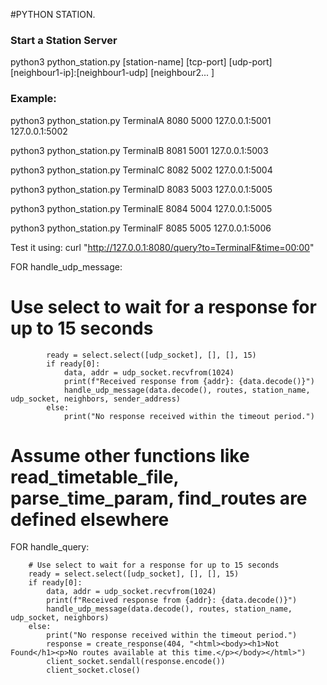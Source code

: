 #PYTHON STATION. 

### Start a Station Server
python3 python_station.py [station-name] [tcp-port] [udp-port] [neighbour1-ip]:[neighbour1-udp] [neighbour2... ]

### Example: 

python3 python_station.py TerminalA 8080 5000 127.0.0.1:5001 127.0.0.1:5002

python3 python_station.py TerminalB 8081 5001 127.0.0.1:5003

python3 python_station.py TerminalC 8082 5002 127.0.0.1:5004

python3 python_station.py TerminalD 8083 5003 127.0.0.1:5005

python3 python_station.py TerminalE 8084 5004 127.0.0.1:5005

python3 python_station.py TerminalF 8085 5005 127.0.0.1:5006

Test it using:
curl "http://127.0.0.1:8080/query?to=TerminalF&time=00:00"




FOR handle_udp_message: 

# Use select to wait for a response for up to 15 seconds
            ready = select.select([udp_socket], [], [], 15)
            if ready[0]:
                data, addr = udp_socket.recvfrom(1024)
                print(f"Received response from {addr}: {data.decode()}")
                handle_udp_message(data.decode(), routes, station_name, udp_socket, neighbors, sender_address)
            else:
                print("No response received within the timeout period.")

# Assume other functions like read_timetable_file, parse_time_param, find_routes are defined elsewhere



FOR handle_query: 



        # Use select to wait for a response for up to 15 seconds
        ready = select.select([udp_socket], [], [], 15)
        if ready[0]:
            data, addr = udp_socket.recvfrom(1024)
            print(f"Received response from {addr}: {data.decode()}")
            handle_udp_message(data.decode(), routes, station_name, udp_socket, neighbors)
        else:
            print("No response received within the timeout period.")
            response = create_response(404, "<html><body><h1>Not Found</h1><p>No routes available at this time.</p></body></html>")
            client_socket.sendall(response.encode())
            client_socket.close()
